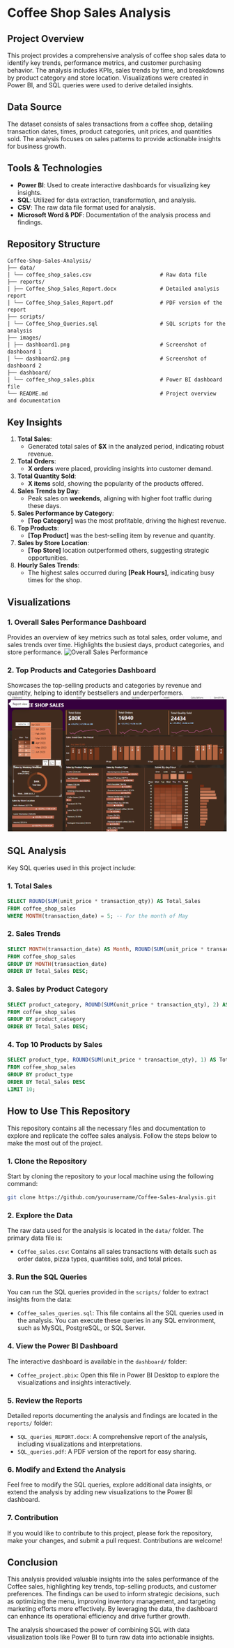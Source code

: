 # Coffee Shop Sales Analysis

## Project Overview
This project provides a comprehensive analysis of coffee shop sales data to identify key trends, performance metrics, and customer purchasing behavior. The analysis includes KPIs, sales trends by time, and breakdowns by product category and store location. Visualizations were created in Power BI, and SQL queries were used to derive detailed insights.

## Data Source
The dataset consists of sales transactions from a coffee shop, detailing transaction dates, times, product categories, unit prices, and quantities sold. The analysis focuses on sales patterns to provide actionable insights for business growth.

## Tools & Technologies
- **Power BI**: Used to create interactive dashboards for visualizing key insights.
- **SQL**: Utilized for data extraction, transformation, and analysis.
- **CSV**: The raw data file format used for analysis.
- **Microsoft Word & PDF**: Documentation of the analysis process and findings.

## Repository Structure
```
Coffee-Shop-Sales-Analysis/ 
├── data/ 
│ └── coffee_shop_sales.csv                      # Raw data file 
├── reports/ 
│ ├── Coffee_Shop_Sales_Report.docx              # Detailed analysis report 
│ └── Coffee_Shop_Sales_Report.pdf               # PDF version of the report 
├── scripts/ 
│ └── Coffee_Shop_Queries.sql                    # SQL scripts for the analysis 
├── images/ 
│ ├── dashboard1.png                             # Screenshot of dashboard 1 
│ └── dashboard2.png                             # Screenshot of dashboard 2 
├── dashboard/ 
│ └── coffee_shop_sales.pbix                     # Power BI dashboard file
└── README.md                                    # Project overview and documentation
```

## Key Insights
1. **Total Sales**:
   - Generated total sales of **$X** in the analyzed period, indicating robust revenue.
2. **Total Orders**:
   - **X orders** were placed, providing insights into customer demand.
3. **Total Quantity Sold**:
   - **X items** sold, showing the popularity of the products offered.
4. **Sales Trends by Day**:
   - Peak sales on **weekends**, aligning with higher foot traffic during these days.
5. **Sales Performance by Category**:
   - **[Top Category]** was the most profitable, driving the highest revenue.
6. **Top Products**:
   - **[Top Product]** was the best-selling item by revenue and quantity.
7. **Sales by Store Location**:
   - **[Top Store]** location outperformed others, suggesting strategic opportunities.
8. **Hourly Sales Trends**:
   - The highest sales occurred during **[Peak Hours]**, indicating busy times for the shop.

## Visualizations
### 1. Overall Sales Performance Dashboard
Provides an overview of key metrics such as total sales, order volume, and sales trends over time. Highlights the busiest days, product categories, and store performance.
![Overall Sales Performance](dashboard1.png)

### 2. Top Products and Categories Dashboard
Showcases the top-selling products and categories by revenue and quantity, helping to identify bestsellers and underperformers.
![Top Products and Categories](images/dashboard2.png)

## SQL Analysis
Key SQL queries used in this project include:

### 1. Total Sales
```sql
SELECT ROUND(SUM(unit_price * transaction_qty)) AS Total_Sales
FROM coffee_shop_sales
WHERE MONTH(transaction_date) = 5; -- For the month of May
```
### 2. Sales Trends
```sql
SELECT MONTH(transaction_date) AS Month, ROUND(SUM(unit_price * transaction_qty)) AS Total_Sales
FROM coffee_shop_sales
GROUP BY MONTH(transaction_date)
ORDER BY Total_Sales DESC;
```
### 3. Sales by Product Category
```sql
SELECT product_category, ROUND(SUM(unit_price * transaction_qty), 2) AS Total_Sales
FROM coffee_shop_sales
GROUP BY product_category
ORDER BY Total_Sales DESC;
```
### 4. Top 10 Products by Sales
```sql
SELECT product_type, ROUND(SUM(unit_price * transaction_qty), 1) AS Total_Sales
FROM coffee_shop_sales
GROUP BY product_type
ORDER BY Total_Sales DESC
LIMIT 10;
```
## How to Use This Repository

This repository contains all the necessary files and documentation to explore and replicate the coffee sales analysis. Follow the steps below to make the most out of the project.

### 1. Clone the Repository
Start by cloning the repository to your local machine using the following command:
```bash
git clone https://github.com/yourusername/Coffee-Sales-Analysis.git
```

### 2. Explore the Data
The raw data used for the analysis is located in the `data/` folder. The primary data file is:
- `Coffee_sales.csv`: Contains all sales transactions with details such as order dates, pizza types, quantities sold, and total prices.

### 3. Run the SQL Queries
You can run the SQL queries provided in the `scripts/` folder to extract insights from the data:
- `Coffee_sales_queries.sql`: This file contains all the SQL queries used in the analysis. You can execute these queries in any SQL environment, such as MySQL, PostgreSQL, or SQL Server.

### 4. View the Power BI Dashboard
The interactive dashboard is available in the `dashboard/` folder:
- `Coffee_project.pbix`: Open this file in Power BI Desktop to explore the visualizations and insights interactively.

### 5. Review the Reports
Detailed reports documenting the analysis and findings are located in the `reports/` folder:
- `SQL_queries_REPORT.docx`: A comprehensive report of the analysis, including visualizations and interpretations.
- `SQL_queries.pdf`: A PDF version of the report for easy sharing.

### 6. Modify and Extend the Analysis
Feel free to modify the SQL queries, explore additional data insights, or extend the analysis by adding new visualizations to the Power BI dashboard.

### 7. Contribution
If you would like to contribute to this project, please fork the repository, make your changes, and submit a pull request. Contributions are welcome!

## Conclusion

This analysis provided valuable insights into the sales performance of the Coffee sales, highlighting key trends, top-selling products, and customer preferences. The findings can be used to inform strategic decisions, such as optimizing the menu, improving inventory management, and targeting marketing efforts more effectively. By leveraging the data, the dashboard can enhance its operational efficiency and drive further growth.

The analysis showcased the power of combining SQL with data visualization tools like Power BI to turn raw data into actionable insights.
